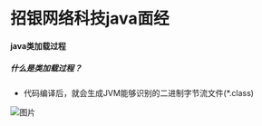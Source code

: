 # 				招银网络科技java面经

#### java类加载过程

##### 什么是类加载过程？

+ 代码编译后，就会生成JVM能够识别的二进制字节流文件(*.class)

![图片](https://github.com/xujiexinshou/jdkLearning/tree/master/image/类加载过程.png)

